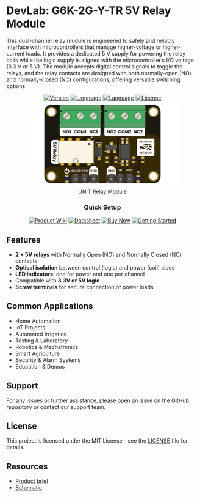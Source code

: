 # DevLab: G6K-2G-Y-TR 5V Relay Module

This dual-channel relay module is engineered to safely and reliably interface with microcontrollers that manage higher-voltage or higher-current loads. It provides a dedicated 5 V supply for powering the relay coils while the logic supply is aligned with the microcontroller’s I/O voltage (3.3 V or 5 V). The module accepts digital control signals to toggle the relays, and the relay contacts are designed with both normally-open (NO) and normally-closed (NC) configurations, offering versatile switching options.


<div align="center">
  <a href="#"><img src="https://img.shields.io/badge/version-1.0-blue.svg" alt="Version"></a>
  <a href="#"><img src="https://img.shields.io/badge/language-Python-lightgrey.svg" alt="Language"></a>
  <a href="#"><img src="https://img.shields.io/badge/language-C-lightgrey.svg" alt="Language"></a>
  <a href="#"><img src="https://img.shields.io/badge/license-MIT-green.svg" alt="License"></a>
  <br>
</div>

<div align="center">
    <a href="#"><img src="hardware/resources/unit_top_v_0_0_1ue0082_modulo_rele_g6k_.png" width="400px"><br/> UNIT Relay Module</a>
</div>


<div align="center">

### Quick Setup


[<img src="https://img.shields.io/badge/Product%20Wiki-blue?style=for-the-badge" alt="Product Wiki">](#)
[<img src="https://img.shields.io/badge/Datasheet-green?style=for-the-badge" alt="Datasheet">](#)
[<img src="https://img.shields.io/badge/Buy%20Now-orange?style=for-the-badge" alt="Buy Now">](#)
[<img src="https://img.shields.io/badge/Getting%20Started-purple?style=for-the-badge" alt="Getting Started">](#)

</div>


</div>

## **Features**
- **2 × 5V relays** with Normally Open (NO) and Normally Closed (NC) contacts  
- **Optical isolation** between control (logic) and power (coil) sides  
- **LED indicators**: one for power and one per channel  
- Compatible with **3.3V or 5V logic**  
- **Screw terminals** for secure connection of power loads

## Common Applications

- Home Automation
- IoT Projects
- Automated Irrigation
- Testing & Laboratory
- Robotics & Mechatronics
- Smart Agriculture
- Security & Alarm Systems
- Education & Demos


## Support
For any issues or further assistance, please open an issue on the GitHub repository or contact our support team.


## License
This project is licensed under the MIT License - see the [LICENSE](LICENSE) file for details.

## Resources
- [Product brief](docs/unit_relay_module_g6k_2g_y_tr_dc5_product_brief.pdf)
- [Schematic](hardware/unit_sch_v_0_0_1ue0082_modulo_rele_g6k_.pdf)



